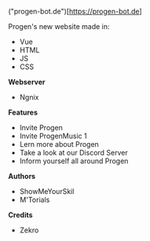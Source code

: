 ("progen-bot.de")[https://progen-bot.de]

Progen's new website made in:
- Vue
- HTML
- JS
- CSS

**Webserver**

- Ngnix

**Features**

- Invite Progen
- Invite ProgenMusic 1 
- Lern more about Progen
- Take a look at our Discord Server
- Inform yourself all around Progen

**Authors**

- ShowMeYourSkil
- M'Torials

**Credits**
- Zekro